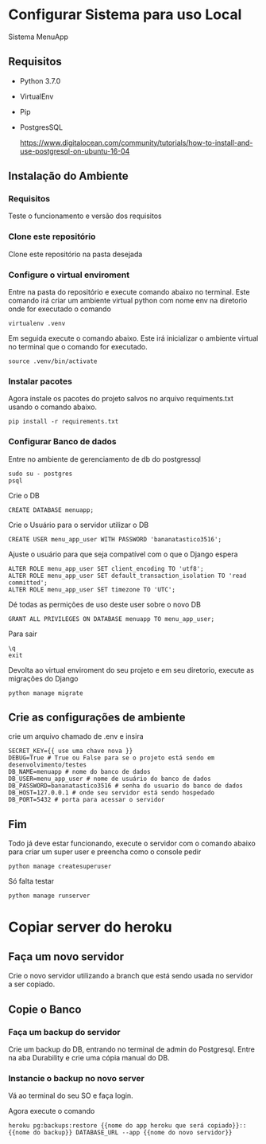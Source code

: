 # Configurar Sistema para uso Local
Sistema MenuApp

## Requisitos
- Python 3.7.0
- VirtualEnv
- Pip
- PostgresSQL
  
  https://www.digitalocean.com/community/tutorials/how-to-install-and-use-postgresql-on-ubuntu-16-04

## Instalação do Ambiente

### Requisitos
  Teste o funcionamento e versão dos requisitos
  
### Clone este repositório
  Clone este repositório na pasta desejada
  
### Configure o virtual enviroment
  Entre na pasta do repositório e execute comando abaixo no terminal. Este comando irá criar um ambiente virtual python com nome env na diretorio onde for executado o comando
  ```
  virtualenv .venv
  ```
  
  Em seguida execute o comando abaixo. Este irá inicializar o ambiente virtual no terminal que o comando for executado.
  ```
  source .venv/bin/activate
  ```
  
### Instalar pacotes
  Agora instale os pacotes do projeto salvos no arquivo requiments.txt usando o comando abaixo.
  ```
  pip install -r requirements.txt
  ```
  
### Configurar Banco de dados
  Entre no ambiente de gerenciamento de db do postgressql
  ```
  sudo su - postgres
  psql
  ```
  
  Crie o DB
  ```
  CREATE DATABASE menuapp;
  ```
  
  Crie o Usuário para o servidor utilizar o DB
  ```
  CREATE USER menu_app_user WITH PASSWORD 'bananatastico3516';
  ```
  
  Ajuste o usuário para que seja compatível com o que o Django espera
  ```
  ALTER ROLE menu_app_user SET client_encoding TO 'utf8';
  ALTER ROLE menu_app_user SET default_transaction_isolation TO 'read committed';
  ALTER ROLE menu_app_user SET timezone TO 'UTC';
  ```
  
  Dé todas as permições de uso deste user sobre o novo DB
  ```
  GRANT ALL PRIVILEGES ON DATABASE menuapp TO menu_app_user;
  ```
  
  Para sair
  ```
  \q
  exit
  ```
  Devolta ao virtual enviroment do seu projeto e em seu diretorio, execute as migrações do Django
  ```
  python manage migrate
  ```

## Crie as configurações de ambiente

  crie um arquivo chamado de .env e insira
  
  ```
  SECRET_KEY={{ use uma chave nova }}
  DEBUG=True # True ou False para se o projeto está sendo em desenvolvimento/testes
  DB_NAME=menuapp # nome do banco de dados
  DB_USER=menu_app_user # nome de usuário do banco de dados
  DB_PASSWORD=bananatastico3516 # senha do usuario do banco de dados
  DB_HOST=127.0.0.1 # onde seu servidor está sendo hospedado
  DB_PORT=5432 # porta para acessar o servidor
  ```

  
## Fim
  Todo já deve estar funcionando, execute o servidor com o comando abaixo para criar um super user e preencha como o console pedir
  ```
  python manage createsuperuser
  ```
  Só falta testar
  ```
  python manage runserver
  ```
  
# Copiar server do heroku


## Faça um novo servidor
Crie o novo servidor utilizando a branch que está sendo usada no servidor a ser copiado.
  
## Copie o Banco
### Faça um backup do servidor
Crie um backup do DB, entrando no terminal de admin do Postgresql. Entre na aba Durability e crie uma cópia manual do DB.
    
### Instancie o backup no novo server
    
Vá ao terminal do seu SO e faça login.
    
Agora execute o comando
    
```
heroku pg:backups:restore {{nome do app heroku que será copiado}}::{{nome do backup}} DATABASE_URL --app {{nome do novo servidor}}
```
